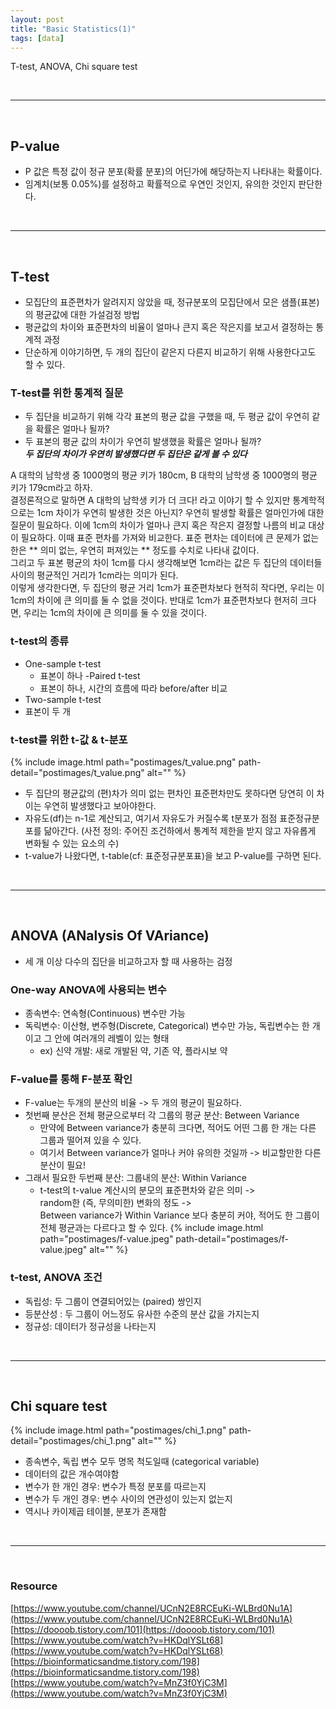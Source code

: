 ```yaml
---
layout: post
title: "Basic Statistics(1)"
tags: [data]
---
```

T-test, ANOVA,  Chi square test

<br>
<hr>
<br>

## P-value
- P 값은 특정 값이 정규 분포(확률 분포)의 어딘가에 해당하는지 나타내는 확률이다.
- 임계치(보통 0.05%)를 설정하고 확률적으로 우연인 것인지, 유의한 것인지 판단한다. 

<br>
<hr>
<br>

## T-test
- 모집단의 표준편차가 알려지지 않았을 때, 정규분포의 모집단에서 모은 샘플(표본)의 평균값에 대한 가설검정 방법
- 평균값의 차이와 표준편차의 비율이 얼마나 큰지 혹은 작은지를 보고서 결정하는 통계적 과정
- 단순하게 이야기하면, 두 개의 집단이 같은지 다른지 비교하기 위해 사용한다고도 할 수 있다.

### T-test를 위한 통계적 질문
- 두 집단을 비교하기 위해 각각 표본의 평균 값을 구했을 때, 두 평균 값이 우연히 같을 확률은 얼마나 될까?
- 두 표본의 평균 값의 차이가 우연히 발생했을 확률은 얼마나 될까?<br>
***두 집단의 차이가 우연히 발생했다면 두 집단은 같게 볼 수 있다***

A 대학의 남학생 중 1000명의 평균 키가 180cm, B 대학의 남학생 중 1000명의 평균 키가 179cm라고 하자.<br> 
결정론적으로 말하면 A 대학의 남학생 키가 더 크다! 라고 이야기 할 수 있지만 통계학적으로는 1cm 차이가 우연히 발생한 것은 아닌지? 우연히 발생할 확률은 얼마인가에 대한 질문이 필요하다.
이에 1cm의 차이가 얼마나 큰지 혹은 작은지 결정할 나름의 비교 대상이 필요하다. 이때 표준 편차를 가져와 비교한다. 표준 편차는 데이터에 큰 문제가 없는 한은 ** 의미 없는, 우연히 퍼져있는 ** 정도를 수치로 나타내 값이다.<br>
그리고 두 표본 평균의 차이 1cm를 다시 생각해보면 1cm라는 값은 두 집단의 데이터들 사이의 평균적인 거리가 1cm라는 의미가 된다.<br>
이렇게 생각한다면, 두 집단의 평균 거리 1cm가 표준편차보다 현적히 작다면, 우리는 이 1cm의 차이에 큰 의미를 둘 수 없을 것이다. 반대로 1cm가 표준편차보다 현저히 크다면, 우리는 1cm의 차이에 큰 의미를 둘 수 있을 것이다.

### t-test의 종류
- One-sample t-test
    - 표본이 하나
-Paired t-test
    - 표본이 하나, 시간의 흐름에 따라 before/after 비교
- Two-sample t-test
 - 표본이 두 개
 
### t-test를 위한 t-값 & t-분포
{% include image.html path="postimages/t_value.png" path-detail="postimages/t_value.png" alt="" %}

- 두 집단의 평균값의 (편)차가 의미 없는 편차인 표준편차만도 못하다면 당연히 이 차이는 우연히 발생했다고 보아야한다.
- 자유도(df)는 n-1로 계산되고, 여기서 자유도가 커질수록 t분포가 점점 표준정규분포를 닮아간다.
    (사전 정의: 주어진 조건하에서 통계적 제한을 받지 않고 자유롭게 변화될 수 있는 요소의 수)
- t-value가 나왔다면, t-table(cf: 표준정규분포표)을 보고 P-value를 구하면 된다.

<br>
<hr>
<br>

## ANOVA (ANalysis Of VAriance)
- 세 개 이상 다수의 집단을 비교하고자 할 때 사용하는 검정

### One-way ANOVA에 사용되는 변수
- 종속변수: 연속형(Continuous) 변수만 가능
- 독릭변수: 이산형, 변주형(Discrete, Categorical) 변수만 가능, 독립변수는 한 개이고 그 안에 여러개의 레벨이 있는 형태
    - ex) 신약 개발: 새로 개발된 약, 기존 약, 플라시보 약 

### F-value를 통해 F-분포 확인
- F-value는 두개의 분산의 비율 -> 두 개의 평균이 필요하다.
- 첫번째 분산은 전체 평균으로부터 각 그룹의 평균 분산: Between Variance
    - 만약에 Between variance가 충분히 크다면, 적어도 어떤 그룹 한 개는 다른 그룹과 떨어져 있을 수 있다.
    - 여기서 Between variance가 얼마나 커야 유의한 것일까 -> 비교할만한 다른 분산이 필요!
- 그래서 필요한 두번째 분산: 그룹내의 분산: Within Variance
    - t-test의 t-value 계산시의 분모의 표준편차와 같은 의미 -> <br>
    random한 (즉, 무의미한) 변화의 정도 -> <br>
    Between variance가 Within Variance 보다 충분히 커야, 적어도 한 그룹이 전체 평균과는 다르다고 할 수 있다.
{% include image.html path="postimages/f-value.jpeg" path-detail="postimages/f-value.jpeg" alt="" %}
        
### t-test, ANOVA 조건
- 독립성: 두 그룹이 연결되어있는 (paired) 쌍인지
- 등분산성 : 두 그룹이 어느정도 유사한 수준의 분산 값을 가지는지
- 정규성: 데이터가 정규성을 나타는지

<br>
<hr>
<br>

## Chi square test
{% include image.html path="postimages/chi_1.png" path-detail="postimages/chi_1.png" alt="" %}
- 종속변수, 독립 변수 모두 명목 척도일때 (categorical variable)
- 데이터의 값은 개수여야함
- 변수가 한 개인 경우: 변수가 특정 분포를 따르는지
- 변수가 두 개인 경우: 변수 사이의 연관성이 있는지 없는지
- 역시나 카이제곱 테이블, 분포가 존재함

<br>
<hr>
<br>

### Resource
[https://www.youtube.com/channel/UCnN2E8RCEuKi-WLBrd0Nu1A](https://www.youtube.com/channel/UCnN2E8RCEuKi-WLBrd0Nu1A)
[https://doooob.tistory.com/101](https://doooob.tistory.com/101)<br>
[https://www.youtube.com/watch?v=HKDqlYSLt68](https://www.youtube.com/watch?v=HKDqlYSLt68)
[https://bioinformaticsandme.tistory.com/198](https://bioinformaticsandme.tistory.com/198)<br>
[https://www.youtube.com/watch?v=MnZ3f0YjC3M](https://www.youtube.com/watch?v=MnZ3f0YjC3M)
